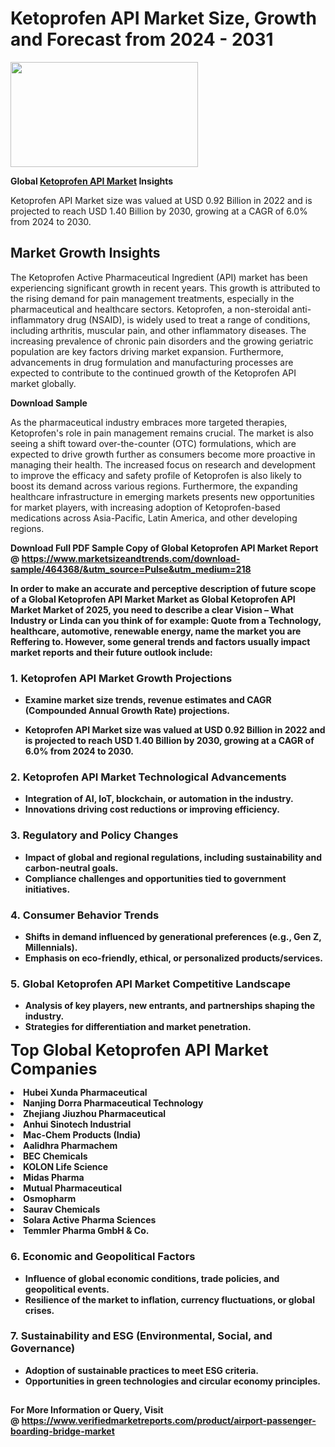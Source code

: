 <H1>Ketoprofen API Market Size, Growth and Forecast from 2024 - 2031</H1><img class="aligncenter size-medium wp-image-584254" src="https://thirdeyenews.in/wp-content/uploads/2024/09/Global-Market-Research-300x168.jpeg" alt="" width="300" height="168" /><p><strong>Global&nbsp;<a href="https://www.marketsizeandtrends.com/download-sample/464368/&amp;utm_source=Pulse&amp;utm_medium=218">Ketoprofen API Market</a> Insights</strong></p><p>Ketoprofen API Market size was valued at USD 0.92 Billion in 2022 and is projected to reach USD 1.40 Billion by 2030, growing at a CAGR of 6.0% from 2024 to 2030.</p><p><h2>Market Growth Insights</h2> <p>The Ketoprofen Active Pharmaceutical Ingredient (API) market has been experiencing significant growth in recent years. This growth is attributed to the rising demand for pain management treatments, especially in the pharmaceutical and healthcare sectors. Ketoprofen, a non-steroidal anti-inflammatory drug (NSAID), is widely used to treat a range of conditions, including arthritis, muscular pain, and other inflammatory diseases. The increasing prevalence of chronic pain disorders and the growing geriatric population are key factors driving market expansion. Furthermore, advancements in drug formulation and manufacturing processes are expected to contribute to the continued growth of the Ketoprofen API market globally.</p> <p><strong>Download Sample</strong></p> <p>As the pharmaceutical industry embraces more targeted therapies, Ketoprofen's role in pain management remains crucial. The market is also seeing a shift toward over-the-counter (OTC) formulations, which are expected to drive growth further as consumers become more proactive in managing their health. The increased focus on research and development to improve the efficacy and safety profile of Ketoprofen is also likely to boost its demand across various regions. Furthermore, the expanding healthcare infrastructure in emerging markets presents new opportunities for market players, with increasing adoption of Ketoprofen-based medications across Asia-Pacific, Latin America, and other developing regions.</p> <p><strong></p><p><span class=""><strong>Download Full PDF Sample Copy of Global Ketoprofen API Market Report</strong> @ <a href="https://www.marketsizeandtrends.com/download-sample/464368/&amp;utm_source=Pulse&amp;utm_medium=218" target="_blank">https://www.marketsizeandtrends.com/download-sample/464368/&amp;utm_source=Pulse&amp;utm_medium=218</a></span></p><p>In order to make an accurate and perceptive description of future scope of a Global&nbsp;Ketoprofen API Market Market as Global&nbsp;Ketoprofen API Market Market of 2025, you need to describe a clear Vision &ndash; What Industry or Linda can you think of for example: Quote from a Technology, healthcare, automotive, renewable energy, name the market you are Reffering to. However, some general trends and factors usually impact market reports and their future outlook include:</p><h3>1.&nbsp;<strong>Ketoprofen API Market Growth Projections</strong></h3><ul><li>Examine market size trends, revenue estimates and CAGR (Compounded Annual Growth Rate) projections.</li><li><p>Ketoprofen API Market size was valued at USD 0.92 Billion in 2022 and is projected to reach USD 1.40 Billion by 2030, growing at a CAGR of 6.0% from 2024 to 2030.</p></li></ul><h3>2.&nbsp;<strong>Ketoprofen API Market Technological Advancements</strong></h3><ul><li>Integration of AI, IoT, blockchain, or automation in the industry.</li><li>Innovations driving cost reductions or improving efficiency.</li></ul><h3>3.&nbsp;<strong>Regulatory and Policy Changes</strong></h3><ul><li>Impact of global and regional regulations, including sustainability and carbon-neutral goals.</li><li>Compliance challenges and opportunities tied to government initiatives.</li></ul><h3>4.&nbsp;<strong>Consumer Behavior Trends</strong></h3><ul><li>Shifts in demand influenced by generational preferences (e.g., Gen Z, Millennials).</li><li>Emphasis on eco-friendly, ethical, or personalized products/services.</li></ul><h3>5.&nbsp;<strong>Global Ketoprofen API Market Competitive Landscape</strong></h3><ul><li>Analysis of key players, new entrants, and partnerships shaping the industry.</li><li>Strategies for differentiation and market penetration.</li></ul><p data-pm-slice="1 1 []"><span style="color: inherit; font-family: inherit; font-size: 25px;">Top Global Ketoprofen API Market Companies</span></p><div class="" data-test-id=""><p><li>Hubei Xunda Pharmaceutical</li><li> Nanjing Dorra Pharmaceutical Technology</li><li> Zhejiang Jiuzhou Pharmaceutical</li><li> Anhui Sinotech Industrial</li><li> Mac-Chem Products (India)</li><li> Aalidhra Pharmachem</li><li> BEC Chemicals</li><li> KOLON Life Science</li><li> Midas Pharma</li><li> Mutual Pharmaceutical</li><li> Osmopharm</li><li> Saurav Chemicals</li><li> Solara Active Pharma Sciences</li><li> Temmler Pharma GmbH & Co.</li></p></div><h3>6.&nbsp;<strong>Economic and Geopolitical Factors</strong></h3><ul><li>Influence of global economic conditions, trade policies, and geopolitical events.</li><li>Resilience of the market to inflation, currency fluctuations, or global crises.</li></ul><h3>7.&nbsp;<strong>Sustainability and ESG (Environmental, Social, and Governance)</strong></h3><ul><li>Adoption of sustainable practices to meet ESG criteria.</li><li>Opportunities in green technologies and circular economy principles.</li></ul><h2><strong style="font-size: 14px;">For More Information or Query, Visit @&nbsp;</strong><a style="background-color: #ffffff; font-size: 14px;" href="https://www.marketsizeandtrends.com/report/ketoprofen-api-market/" target="_blank">https://www.verifiedmarketreports.com/product/airport-passenger-boarding-bridge-market</a></h2>
